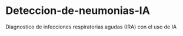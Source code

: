 # Deteccion-de-neumonias-IA
Diagnostico de infecciones respiratorias agudas (IRA) con el uso de IA 
